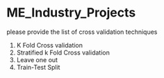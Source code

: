 # ME_Industry_Projects
please provide the list of cross validation techniques
1. K Fold Cross validation
2. Stratified k Fold Cross validation
3. Leave one out
4. Train-Test Split